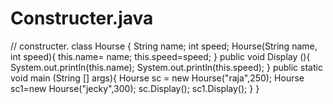# Constructer.java 
// constructer.
class Hourse {
    String name;
    int speed;
  Hourse(String name, int speed){
      this.name= name;
      this.speed=speed;
  }
  public void Display (){
   System.out.println(this.name);
   System.out.println(this.speed);
  }
  public static void main (String [] args){
      Hourse sc = new Hourse("raja",250);
      Hourse sc1=new Hourse("jecky",300);
      sc.Display();
      sc1.Display();
  }
}
